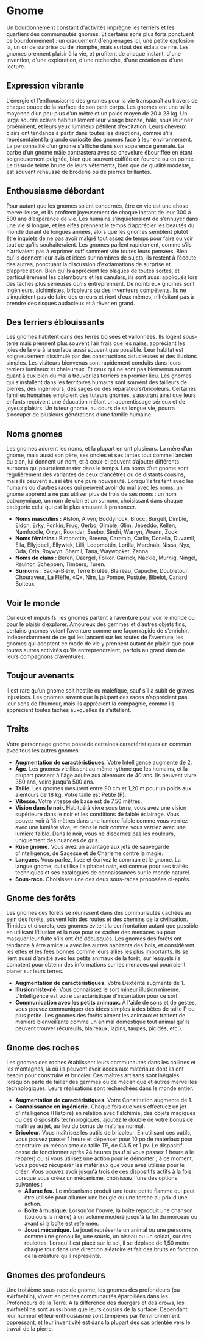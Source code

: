 # Gnome
Un bourdonnement constant d'activités imprègne les terriers et les quartiers des communautés gnomes. Et certains sons plus forts ponctuent ce bourdonnement : un craquement d'engrenages ici, une petite explosion là, un cri de surprise ou de triomphe, mais surtout des éclats de rire. Les gnomes prennent plaisir à la vie, et profitent de chaque instant, d'une invention, d'une exploration, d'une recherche, d'une création ou d'une lecture.

## Expression vibrante
L’énergie et l’enthousiasme des gnomes pour la vie transparaît au travers de chaque pouce de la surface de son petit corps. Les gnomes ont une taille moyenne d’un peu plus d’un mètre et un poids moyen de 20 à 23 kg. Un large sourire éclaire habituellement leur visage bronzé, hâlé, sous leur nez proéminent, et leurs yeux lumineux pétillent d’excitation. Leurs cheveux clairs ont tendance à partir dans toutes les directions, comme s’ils représentaient la grande curiosité des gnomes face à leur environnement. La personnalité d’un gnome s’affiche dans son apparence générale. La barbe d’un gnome mâle contrastera avec sa chevelure ébouriffée en étant soigneusement peignée, bien que souvent coiffée en fourche ou en pointe. Le tissu de teinte brune de leurs vêtements, bien que de qualité modeste, est souvent rehaussé de broderie ou de pierres brillantes.

## Enthousiasme débordant
Pour autant que les gnomes soient concernés, être en vie est une chose merveilleuse, et ils profitent joyeusement de chaque instant de leur 300 à 500 ans d’espérance de vie. Les humains s’inquiéteraient de s’ennuyer dans une vie si longue, et les elfes prennent le temps d’apprécier les beautés du monde durant de longues années, alors que les gnomes semblent plutôt être inquiets de ne pas avoir malgré tout assez de temps pour faire ou voir tout ce qu’ils souhaiteraient. Les gnomes parlent rapidement, comme s’ils n’arrivaient pas à exprimer suffisamment vite toutes leurs pensées. Bien qu’ils donnent leur avis et idées sur nombres de sujets, ils restent à l’écoute des autres, ponctuant la discussion d’exclamations de surprise et d’appréciation. Bien qu’ils apprécient les blagues de toutes sortes, et particulièrement les calembours et les canulars, ils sont aussi appliqués lors des tâches plus sérieuses qu’ils entreprennent. De nombreux gnomes sont ingénieurs, alchimistes, bricoleurs ou des inventeurs compétents. Ils ne s’inquiètent pas de faire des erreurs et rient d’eux mêmes, n’hésitant pas à prendre des risques audacieux et à rêver en grand.

## Des terriers éblouissants
Les gnomes habitent dans des terres boisées et vallonnées. Ils logent sous-terre mais prennent plus souvent l’air frais que les nains, appréciant les joies de la vie à la surface aussi souvent que possible. Leur habitat est soigneusement dissimulé par des constructions astucieuses et des illusions simples. Les visiteurs bienvenus sont rapidement conduits dans leurs terriers lumineux et chaleureux. Et ceux qui ne sont pas bienvenus auront quant à eux bien du mal à trouver les terriers en premier lieu. Les gnomes qui s’installent dans les territoires humains sont souvent des tailleurs de pierres, des ingénieurs, des sages ou des réparateurs/bricoleurs. Certaines familles humaines emploient des tuteurs gnomes, s’assurant ainsi que leurs enfants reçoivent une éducation mêlant un apprentissage sérieux et de joyeux plaisirs. Un tuteur gnome, au cours de sa longue vie, pourra s’occuper de plusieurs générations d’une famille humaine.

## Noms gnomes
Les gnomes adorent les noms, et la plupart en ont plusieurs. La mère d’un gnome, mais aussi son père, ses oncles et ses tantes tout comme l’ancien du clan, lui donnent un nom, et à ceux-ci peuvent s’ajouter différents surnoms qui pourraient rester dans le temps. Les noms d’un gnome sont régulièrement des variantes de ceux d’ancêtres ou de distants cousins, mais ils peuvent aussi être une pure nouveauté. Lorsqu'ils traitent avec les humains ou d’autres races qui peuvent avoir du mal avec les noms, un gnome apprend à ne pas utiliser plus de trois de ses noms : un nom patronymique, un nom de clan et un surnom, choisissant dans chaque catégorie celui qui est le plus amusant à prononcer.

- **Noms masculins :** Alston, Alvyn, Boddynock, Brocc, Burgell, Dimble, Eldon, Erky, Fonkin, Frug, Gerbo, Gimble, Glim, Jebeddo, Kellen, Namfoodle, Orryn, Roondar, Seebo, Sindri, Warryn, Wrenn, Zook.
- **Noms féminins :** Bimpnottin, Breena, Caramip, Carlin, Donella, Duvamil, Ella, Ellyjobell, Ellywick, Lilli, Loopmottin, Lorilla, Mardnab, Nissa, Nyx, Oda, Orla, Roywyn, Shamil, Tana, Waywocket, Zanna.
- **Noms de clans :** Beren, Daergel, Folkor, Garrick, Nackle, Murnig, Ningel, Raulnor, Scheppen, Timbers, Turen.
- **Surnoms :** Sac-à-Bière, Terre Brûlée, Blaireau, Capuche, Doubletour, Chouraveur, La Flèffe, «Q», Nim, La Pompe, Pustule, Bibelot, Canard Boiteux.

## Voir le monde
Curieux et impulsifs, les gnomes partent à l’aventure pour voir le monde ou pour le plaisir d’explorer. Amoureux des gemmes et d’autres objets fins, certains gnomes voient l’aventure comme une façon rapide de s’enrichir. Indépendamment de ce qui les lancent sur les routes de l’aventure, les gnomes qui adoptent ce mode de vie y prennent autant de plaisir que pour toutes autres activités qu’ils entreprendraient, parfois au grand dam de leurs compagnons d’aventures.

## Toujour avenants
Il est rare qu’un gnome soit hostile ou maléfique, sauf s’il a subit de graves injustices. Les gnomes savent que la plupart des races n’apprécient pas leur sens de l’humour, mais ils apprécient la compagnie, comme ils apprécient toutes taches auxquelles ils s’attellent.

## Traits
Votre personnage gnome possède certaines caractéristiques en commun avec tous les autres gnomes.

- **Augmentation de caractéristiques.** Votre Intelligence augmente de 2.
- **Âge.** Les gnomes vieillissent au même rythme que les humains, et la plupart passent à l'âge adulte aux alentours de 40 ans. Ils peuvent vivre 350 ans, voire jusqu'à 500 ans.
- **Taille.** Les gnomes mesurent entre 90 cm et 1,20 m pour un poids aux alentours de 18 kg. Votre taille est Petite (P).
- **Vitesse.** Votre vitesse de base est de 7,50 mètres.
- **Vision dans le noir.** Habitué à vivre sous terre, vous avez une vision supérieure dans le noir et les conditions de faible éclairage. Vous pouvez voir à 18 mètres dans une lumière faible comme vous verriez avec une lumière vive, et dans le noir comme vous verriez avec une lumière faible. Dans le noir, vous ne discernez pas les couleurs, uniquement des nuances de gris.
- **Ruse gnome.** Vous avez un avantage aux jets de sauvegarde d'Intelligence, de Sagesse et de Charisme contre la magie.
- **Langues.** Vous parlez, lisez et écrivez le commun et le gnome. La langue gnome, qui utilise l'alphabet nain, est connue pour ses traités techniques et ses catalogues de connaissances sur le monde naturel.
- **Sous-race.** Choisissez une des deux sous-races proposées ci-après.

## Gnome des forêts
Les gnomes des forêts se réunissent dans des communautés cachées au sein des forêts, souvent loin des routes et des chemins de la civilisation. Timides et discrets, ces gnomes évitent la confrontation autant que possible en utilisant l'illusion et la ruse pour se cacher des menaces ou pour masquer leur fuite s'ils ont été débusqués. Les gnomes des forêts ont tendance à être amicaux avec les autres habitants des bois, et considèrent les elfes et les fées bonnes comme leurs alliés les plus importants. Ils se lient aussi d'amitié avec les petits animaux de la forêt, sur lesquels ils comptent pour obtenir des informations sur les menaces qui pourraient planer sur leurs terres.

- **Augmentation de caractéristiques.** Votre Dextérité augmente de 1.
- **Illusionniste-né.** Vous connaissez le sort mineur illusion mineure. L'Intelligence est votre caractéristique d'incantation pour ce sort.
- **Communication avec les petits animaux.** À l'aide de sons et de gestes, vous pouvez communiquer des idées simples à des bêtes de taille P ou plus petite. Les gnomes des forêts aiment les animaux et traitent de manière bienveillante comme un animal domestique tout animal qu'ils peuvent trouver (écureuils, blaireaux, lapins, taupes, picidés, etc.).

## Gnome des roches
Les gnomes des roches établissent leurs communautés dans les collines et les montagnes, là où ils peuvent avoir accès aux matériaux dont ils ont besoin pour construire et bricoler. Ces maîtres artisans sont inégalés lorsqu'on parle de tailler des gemmes ou de mécanique et autres merveilles technologiques. Leurs réalisations sont recherchées dans le monde entier.

- **Augmentation de caractéristiques.** Votre Constitution augmente de 1.
- **Connaissance en ingénierie.** Chaque fois que vous effectuez un jet d'Intelligence (Histoire) en relation avec l'alchimie, des objets magiques ou des dispositifs technologiques, ajoutez le double de votre bonus de maîtrise au jet, au lieu du bonus de maîtrise normal.
- **Bricoleur.** Vous maîtrisez les outils de bricoleur. En utilisant ces outils, vous pouvez passer 1 heure et dépenser pour 10 po de matériaux pour construire un mécanisme de taille TP, de CA 5 et 1 pv. Le dispositif cesse de fonctionner après 24 heures (sauf si vous passez 1 heure à le réparer) ou si vous utilisez une action pour le démonter ; à ce moment, vous pouvez récupérer les matériaux que vous avez utilisés pour le créer. Vous pouvez avoir jusqu'à trois de ces dispositifs actifs à la fois. Lorsque vous créez un mécanisme, choisissez l'une des options suivantes :
    - **Allume feu.** Le mécanisme produit une toute petite flamme qui peut être utilisée pour allumer une bougie ou une torche au prix d'une action.
    - **Boîte à musique.** Lorsqu'on l'ouvre, la boîte reproduit une chanson (toujours la même) à un volume modéré jusqu'à la fin du morceau ou avant si la boîte est refermée.
    - **Jouet mécanique.** Le jouet représente un animal ou une personne, comme une grenouille, une souris, un oiseau ou un soldat, sur des roulettes. Lorsqu'il est placé sur le sol, il se déplace de 1,50 mètre chaque tour dans une direction aléatoire et fait des bruits en fonction de la créature qu'il représente.

## Gnomes des profondeurs
Une troisième sous-race de gnome, les gnomes des profondeurs (ou svirfneblin), vivent en petites communautés éparpillées dans les Profondeurs de la Terre. A la différence des duergars et des drows, les svirfneblins sont aussi bons que leurs cousins de la surface. Cependant leur humeur et leur enthousiasme sont tempérés par l’environnement oppressant, et leur inventivité est dans la plupart des cas orientée vers le travail de la pierre.